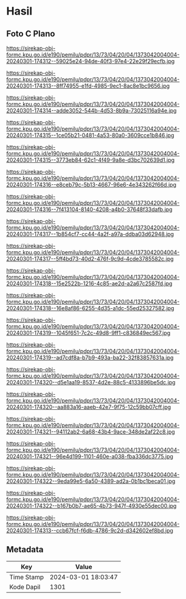 # Hasil

## Foto C Plano

https://sirekap-obj-formc.kpu.go.id/e190/pemilu/pdpr/13/73/04/20/04/1373042004004-20240301-174312--59025e24-94de-40f3-97e4-22e29f29ecfb.jpg

https://sirekap-obj-formc.kpu.go.id/e190/pemilu/pdpr/13/73/04/20/04/1373042004004-20240301-174313--8ff74955-e1fd-4985-9ec1-8ac8e1bc9656.jpg

https://sirekap-obj-formc.kpu.go.id/e190/pemilu/pdpr/13/73/04/20/04/1373042004004-20240301-174314--adde3052-544b-4d53-8b9a-73025116a94e.jpg

https://sirekap-obj-formc.kpu.go.id/e190/pemilu/pdpr/13/73/04/20/04/1373042004004-20240301-174315--1ce05b21-0481-4a53-80a0-3609cce1b846.jpg

https://sirekap-obj-formc.kpu.go.id/e190/pemilu/pdpr/13/73/04/20/04/1373042004004-20240301-174315--3773eb84-62c1-4f49-9a8e-d3bc702639d1.jpg

https://sirekap-obj-formc.kpu.go.id/e190/pemilu/pdpr/13/73/04/20/04/1373042004004-20240301-174316--e8ceb79c-5b13-4667-96e6-4e343262f66d.jpg

https://sirekap-obj-formc.kpu.go.id/e190/pemilu/pdpr/13/73/04/20/04/1373042004004-20240301-174316--7f413104-8140-4208-a4b0-37648f33dafb.jpg

https://sirekap-obj-formc.kpu.go.id/e190/pemilu/pdpr/13/73/04/20/04/1373042004004-20240301-174317--1b854cf7-cc44-4a2f-a97a-ddba03d62948.jpg

https://sirekap-obj-formc.kpu.go.id/e190/pemilu/pdpr/13/73/04/20/04/1373042004004-20240301-174317--5ff4bd73-40d2-476f-9c9d-4cde3785582c.jpg

https://sirekap-obj-formc.kpu.go.id/e190/pemilu/pdpr/13/73/04/20/04/1373042004004-20240301-174318--15e2522b-1216-4c85-ae2d-a2a67c2587fd.jpg

https://sirekap-obj-formc.kpu.go.id/e190/pemilu/pdpr/13/73/04/20/04/1373042004004-20240301-174318--16e8af86-6255-4d35-a1dc-55ed25327582.jpg

https://sirekap-obj-formc.kpu.go.id/e190/pemilu/pdpr/13/73/04/20/04/1373042004004-20240301-174319--1045f651-7c2c-49d8-9ff1-c836849ec567.jpg

https://sirekap-obj-formc.kpu.go.id/e190/pemilu/pdpr/13/73/04/20/04/1373042004004-20240301-174319--ad7cdf8a-b7b9-493a-ba22-32f83857631a.jpg

https://sirekap-obj-formc.kpu.go.id/e190/pemilu/pdpr/13/73/04/20/04/1373042004004-20240301-174320--d5e1aa19-8537-4d2e-88c5-4133896be5dc.jpg

https://sirekap-obj-formc.kpu.go.id/e190/pemilu/pdpr/13/73/04/20/04/1373042004004-20240301-174320--aa883a16-aaeb-42e7-9f75-12c59bb07cff.jpg

https://sirekap-obj-formc.kpu.go.id/e190/pemilu/pdpr/13/73/04/20/04/1373042004004-20240301-174321--94112ab2-6a68-43b4-9ace-348de2af22c8.jpg

https://sirekap-obj-formc.kpu.go.id/e190/pemilu/pdpr/13/73/04/20/04/1373042004004-20240301-174321--96e4d199-1101-460e-a038-fba336dc3775.jpg

https://sirekap-obj-formc.kpu.go.id/e190/pemilu/pdpr/13/73/04/20/04/1373042004004-20240301-174322--9eda99e5-6a50-4389-ad2a-0b1bc1beca01.jpg

https://sirekap-obj-formc.kpu.go.id/e190/pemilu/pdpr/13/73/04/20/04/1373042004004-20240301-174322--b167b0b7-ae65-4b73-947f-4930e55dec00.jpg

https://sirekap-obj-formc.kpu.go.id/e190/pemilu/pdpr/13/73/04/20/04/1373042004004-20240301-174313--ccb67fcf-f6db-4786-9c2d-d342602ef8bd.jpg


## Metadata

| Key        | Value               |
| ---------- | ------------------- |
| Time Stamp | 2024-03-01 18:03:47 |
| Kode Dapil | 1301                |



